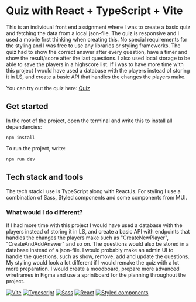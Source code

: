 # Quiz with React + TypeScript + Vite

This is an individual front end assignment where I was to create a basic quiz and fetching the data from a local json-file. The quiz is responsive and I used a mobile first thinking when creating this. No special requirements for the styling and I was free to use any libraries or styling frameworks. The quiz had to show the correct answer after every question, have a timer and show the result/score after the last questions. I also used local storage to be able to save the players in a highscore list. If i was to have more time with this project I would have used a database with the players instead of storing it in LS, and create a basic API that handles the changes the players make.

You can try out the quiz here: [Quiz](https://smartare-an-en-ph-deltagare.netlify.app/)

## Get started

In the root of the project, open the terminal and write this to install all dependancies:

```
npm install
```

To run the project, write:

```
npm run dev
```

## Tech stack and tools

The tech stack I use is TypeScript along with ReactJs. For styling I use a combination of Sass, Styled components and some components from MUI.

### What would I do different?

If I had more time with this project I would have used a database with the players instead of storing it in LS, and create a basic API with endpoints that handles the changes the players make such as "CreateNewPlayer", "CreateAndAddAnswer" and so on. The questions would also be stored in a database instead of a json-file. I would probably make an admin UI to handle the questions, such as show, remove, add and update the questions. My styling would look a lot different if I would remake the quiz with a lot more preparation. I would create a moodboard, prepare more advanced wireframes in Figma and use a sprintboard for the planning throughout the project.

[![Vite](https://img.shields.io/badge/tech-vite-purple)](https://vite.dev/)
[![Typescript](https://img.shields.io/badge/tech-typescript-darkblue)](https://www.typescriptlang.org/docs/)
[![Sass](https://img.shields.io/badge/tech-sass-pink)](https://sass-lang.com/guide)
[![React](https://img.shields.io/badge/tech-react-blue)](https://react.dev/)
[![Styled components](https://img.shields.io/badge/styled-components-green)](https://styled-components.com/)
